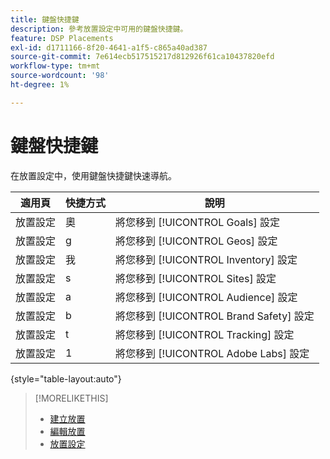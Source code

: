 ```yaml
---
title: 鍵盤快捷鍵
description: 參考放置設定中可用的鍵盤快捷鍵。
feature: DSP Placements
exl-id: d1711166-8f20-4641-a1f5-c865a40ad387
source-git-commit: 7e614ecb517515217d812926f61ca10437820efd
workflow-type: tm+mt
source-wordcount: '98'
ht-degree: 1%

---
```


# 鍵盤快捷鍵

在放置設定中，使用鍵盤快捷鍵快速導航<!-- and to create ads and placements -->。

| 適用頁 | 快捷方式 | 說明 |
| ---------------| ----------- | ---------------------- |
| 放置設定 | 奧 | 將您移到 [!UICONTROL Goals] 設定 |
| 放置設定 | g | 將您移到 [!UICONTROL Geos] 設定 |
| 放置設定 | 我 | 將您移到 [!UICONTROL Inventory] 設定 |
| 放置設定 | s | 將您移到 [!UICONTROL Sites] 設定 |
| 放置設定 | a | 將您移到 [!UICONTROL Audience] 設定 |
| 放置設定 | b | 將您移到 [!UICONTROL Brand Safety] 設定 |
| 放置設定 | t | 將您移到 [!UICONTROL Tracking] 設定 |
| 放置設定 | 1 | 將您移到 [!UICONTROL Adobe Labs] 設定 |

{style="table-layout:auto"}

<!-- | Legacy placement settings | npv | Lets you create a new video placement | -->
<!-- | Legacy placement settings | npd | Lets you create a new display placement | -->
<!-- | Legacy placement settings | nav | Lets you create a new video ad | -->
<!-- | Legacy placement settings | nad | Lets you create a new display ad| -->

>[!MORELIKETHIS]
>
>* [建立放置](/help/dsp/campaign-management/placements/placement-create.md)
>* [編輯放置](/help/dsp/campaign-management/placements/placement-edit.md)
>* [放置設定](/help/dsp/campaign-management/placements/placement-settings.md)


